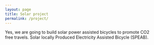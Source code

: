 ```yaml
---
layout: page
title: Solar project
permalink: /project/
---
```


Yes, we are going to build solar power assisted bicycles to promote CO2 free travels.
Solar locally Produced Electricity Assisted Bicycle (SPEAB).

